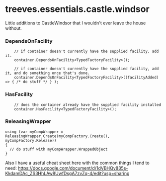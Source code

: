 treeves.essentials.castle.windsor
=================================

Little additions to CastleWindsor that I wouldn't ever leave the house without.

### DependsOnFacility

```
    // if container doesn't currently have the supplied facility, add it.
    container.DependsOnFacility<TypedFactoryFacility>();

    // if container doesn't currently have the supplied facility, add it, and do something once that's done.
    container.DependsOnFacility<TypedFactoryFacility>((facilityAdded) => { /* do stuff */ } );
```

### HasFacility

```
    // does the container already have the supplied facility installed
    container.HasFacility<TypedFactoryFacility>();
```
    
### ReleasingWrapper

```
using (var myCompWrapper = ReleasingWrapper.Create(myCompFactory.Create(), myCompFactory.Release))
{
  // do stuff with myCompWrapper.WrappedObject
}
```


Also I have a useful cheat sheet here with the common things I tend to need:
https://docs.google.com/document/d/1dVBHQv835s-KkdamDAc_ZS3HhLAw8UwfDsgA7zvZq-4/edit?usp=sharing
